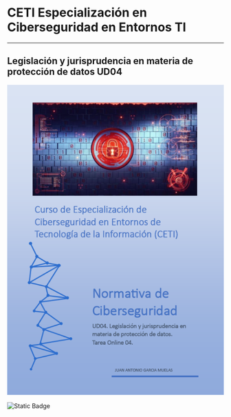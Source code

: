 # CETI Especialización en Ciberseguridad en Entornos TI
---
## Legislación y jurisprudencia en materia de protección de datos UD04

![Normativa de Ciberseguridad](./Portada-NC04.png "Legislación y jurisprudencia en materia de protección de datos") 

![Static Badge](https://img.shields.io/badge/%E2%9C%85%20Calificaci%C3%B3n%3A-10-%2362f395?style=for-the-badge&labelColor=%2362f395&color=%2362f395)
